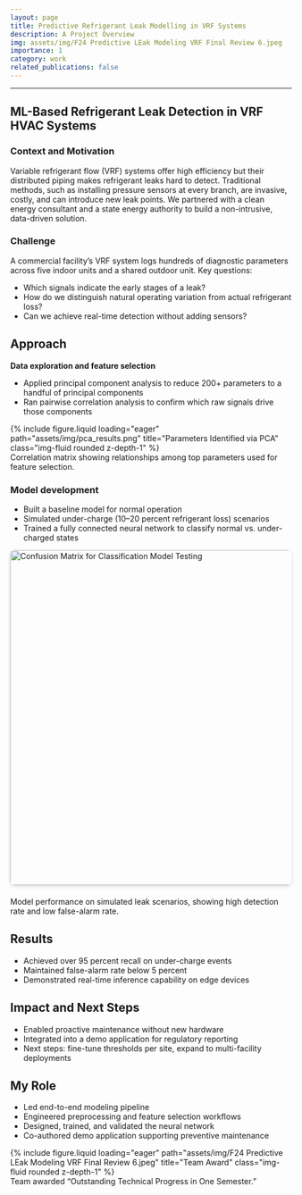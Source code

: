 ```yaml
---
layout: page
title: Predictive Refrigerant Leak Modelling in VRF Systems
description: A Project Overview
img: assets/img/F24 Predictive LEak Modeling VRF Final Review 6.jpeg
importance: 1
category: work
related_publications: false
---
```

---


## ML-Based Refrigerant Leak Detection in VRF HVAC Systems

### Context and Motivation
Variable refrigerant flow (VRF) systems offer high efficiency but their distributed piping makes refrigerant leaks hard to detect. Traditional methods, such as installing pressure sensors at every branch, are invasive, costly, and can introduce new leak points. We partnered with a clean energy consultant and a state energy authority to build a non-intrusive, data-driven solution.

### Challenge
A commercial facility’s VRF system logs hundreds of diagnostic parameters across five indoor units and a shared outdoor unit. Key questions:
- Which signals indicate the early stages of a leak?
- How do we distinguish natural operating variation from actual refrigerant loss?
- Can we achieve real-time detection without adding sensors?

## Approach

**Data exploration and feature selection**
- Applied principal component analysis to reduce 200+ parameters to a handful of principal components  
- Ran pairwise correlation analysis to confirm which raw signals drive those components  

<div class="row">
  <div class="col-sm mt-3 mt-md-0">
    {% include figure.liquid loading="eager" path="assets/img/pca_results.png" title="Parameters Identified via PCA" class="img-fluid rounded z-depth-1" %}
  </div>
</div>
<div class="caption">
  Correlation matrix showing relationships among top parameters used for feature selection.
</div>

### Model development  
- Built a baseline model for normal operation  
- Simulated under-charge (10–20 percent refrigerant loss) scenarios  
- Trained a fully connected neural network to classify normal vs. under-charged states  


<div style="display: flex; justify-content: center; margin-bottom: 1.5em;">
  <img
    src="{{ '/assets/img/VRF_CM.png' | relative_url }}" 
    alt="Confusion Matrix for Classification Model Testing" 
    style="width: 600px; border-radius: 8px; box-shadow: 0 2px 6px rgba(0,0,0,0.15);" 
  />
</div>

<div class="caption">
  Model performance on simulated leak scenarios, showing high detection rate and low false-alarm rate.
</div>

## Results
- Achieved over 95 percent recall on under-charge events  
- Maintained false-alarm rate below 5 percent  
- Demonstrated real-time inference capability on edge devices  

## Impact and Next Steps
- Enabled proactive maintenance without new hardware  
- Integrated into a demo application for regulatory reporting  
- Next steps: fine-tune thresholds per site, expand to multi-facility deployments  

## My Role
- Led end-to-end modeling pipeline  
- Engineered preprocessing and feature selection workflows  
- Designed, trained, and validated the neural network  
- Co-authored demo application supporting preventive maintenance  

<div class="row">
  <div class="col-sm mt-3 mt-md-0">
    {% include figure.liquid loading="eager" path="assets/img/F24 Predictive LEak Modeling VRF Final Review 6.jpeg" title="Team Award" class="img-fluid rounded z-depth-1" %}
  </div>
</div>
<div class="caption">
  Team awarded “Outstanding Technical Progress in One Semester.”
</div>